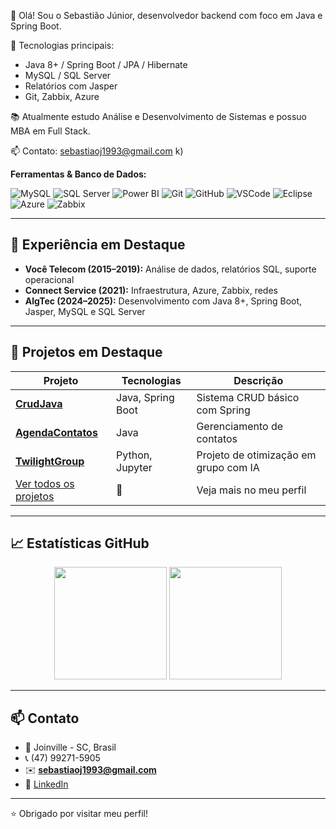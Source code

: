 👋 Olá! Sou o Sebastião Júnior, desenvolvedor backend com foco em Java e Spring Boot.

🚀 Tecnologias principais:
- Java 8+ / Spring Boot / JPA / Hibernate
- MySQL / SQL Server
- Relatórios com Jasper
- Git, Zabbix, Azure

📚 Atualmente estudo Análise e Desenvolvimento de Sistemas e possuo MBA em Full Stack.

📫 Contato: sebastiaoj1993@gmail.com
k)

**Ferramentas & Banco de Dados:**

![MySQL](https://img.shields.io/badge/-MySQL-4479A1?logo=mysql&logoColor=white)
![SQL Server](https://img.shields.io/badge/-SQLServer-CC2927?logo=microsoftsqlserver&logoColor=white)
![Power BI](https://img.shields.io/badge/-PowerBI-F2C811?logo=powerbi&logoColor=black)
![Git](https://img.shields.io/badge/-Git-F05032?logo=git&logoColor=white)
![GitHub](https://img.shields.io/badge/-GitHub-181717?logo=github&logoColor=white)
![VSCode](https://img.shields.io/badge/-VSCode-007ACC?logo=visual-studio-code&logoColor=white)
![Eclipse](https://img.shields.io/badge/-Eclipse-2C2255?logo=eclipse&logoColor=white)
![Azure](https://img.shields.io/badge/-Azure-0078D4?logo=microsoftazure&logoColor=white)
![Zabbix](https://img.shields.io/badge/-Zabbix-CC0000?logo=zabbix&logoColor=white)

---

## 💼 Experiência em Destaque

- **Você Telecom (2015–2019):** Análise de dados, relatórios SQL, suporte operacional
- **Connect Service (2021):** Infraestrutura, Azure, Zabbix, redes
- **AlgTec (2024–2025):** Desenvolvimento com Java 8+, Spring Boot, Jasper, MySQL e SQL Server

---

## 📂 Projetos em Destaque

| Projeto | Tecnologias | Descrição |
|--------|-------------|-----------|
| [**CrudJava**](https://github.com/Sebastiao1993/CrudJava) | Java, Spring Boot | Sistema CRUD básico com Spring |
| [**AgendaContatos**](https://github.com/Sebastiao1993/AgendaContatos) | Java | Gerenciamento de contatos |
| [**TwilightGroup**](https://github.com/Sebastiao199/TwilightGroup) | Python, Jupyter | Projeto de otimização em grupo com IA |
| [Ver todos os projetos](https://github.com/Sebastiao1993?tab=repositories) | 📁 | Veja mais no meu perfil |

---

## 📈 Estatísticas GitHub

<p align="center">
  <img src="https://github-readme-stats.vercel.app/api?username=Sebastiao1993&show_icons=true&theme=default" height="180" />
  <img src="https://github-readme-stats.vercel.app/api/top-langs/?username=Sebastiao1993&layout=compact" height="180" />
</p>

---

## 📫 Contato

- 📍 Joinville - SC, Brasil  
- 📞 (47) 99271-5905  
- ✉️ **sebastiaoj1993@gmail.com**  
- 🔗 [LinkedIn](https://www.linkedin.com/in/sebasti%C3%A3o-j%C3%BAnior-741b61187/)

---

⭐ Obrigado por visitar meu perfil!
